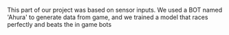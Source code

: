 This part of our project was based on sensor inputs.
We used a BOT named 'Ahura' to generate data from game, and we trained a model that races perfectly and beats the in game bots
